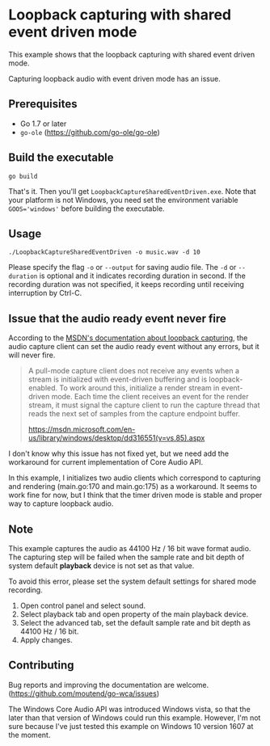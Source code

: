 # Loopback capturing with shared event driven mode

This example shows that the loopback capturing with shared event driven mode.

Capturing loopback audio with event driven mode has an issue.

## Prerequisites

- Go 1.7 or later
- `go-ole` (https://github.com/go-ole/go-ole)

## Build the executable

```shell
go build
```

That's it. Then you'll get `LoopbackCaptureSharedEventDriven.exe`. Note that your platform is not Windows, you need set the environment variable `GOOS='windows'` before building the executable.

## Usage

```shell
./LoopbackCaptureSharedEventDriven -o music.wav -d 10
```

Please specify the flag `-o` or `--output` for saving audio file. The `-d` or `--duration` is optional and it indicates recording duration in second. If the recording duration was not specified, it keeps recording until receiving interruption by Ctrl-C.

## Issue that the audio ready event never fire

According to the [MSDN's documentation about loopback capturing](https://msdn.microsoft.com/en-us/library/windows/desktop/dd316551(v=vs.85).aspx), the audio capture client can set the audio ready event without any errors, but it will never fire.

> A pull-mode capture client does not receive any events when a stream is initialized with event-driven buffering and is loopback-enabled.
> To work around this, initialize a render stream in event-driven mode. Each time the client receives an event for the render stream, it must signal the capture client to run the capture thread that reads the next set of samples from the capture endpoint buffer.
>
> https://msdn.microsoft.com/en-us/library/windows/desktop/dd316551(v=vs.85).aspx

I don't know why this issue has not fixed yet, but we need add the workaround for current implementation of Core Audio API.

In this example, I initializes two audio clients which correspond to capturing and rendering (main.go:170 and main.go:175) as a workaround. It seems to work fine for now, but I think that the timer driven mode is stable and proper way to capture loopback audio.

## Note

This example captures the audio as 44100 Hz / 16 bit wave format audio. The capturing step will be failed when the sample rate and bit depth of system default **playback** device is not set as that value.

To avoid this error, please set the system default settings for shared mode recording.

1. Open control panel and select sound.
1. Select playback tab and open property of the main playback device.
1. Select the advanced tab, set the default sample rate and bit depth as 44100 Hz / 16 bit.
1. Apply changes.

## Contributing

Bug reports and improving the documentation are welcome. (https://github.com/moutend/go-wca/issues)

The Windows Core Audio API was introduced Windows vista, so that the later than that version of Windows could run this example. However, I'm not sure because I've just tested this example on Windows 10 version 1607 at the moment.
